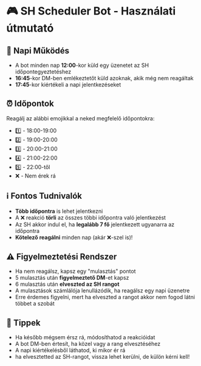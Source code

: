 # 🎮 SH Scheduler Bot - Használati útmutató

## 📅 Napi Működés
- A bot minden nap **12:00**-kor küld egy üzenetet az SH időpontegyeztetéshez
- **16:45**-kor DM-ben emlékeztetőt küld azoknak, akik még nem reagáltak
- **17:45**-kor kiértékeli a napi jelentkezéseket

## ⏰ Időpontok
Reagálj az alábbi emojikkal a neked megfelelő időpontokra:
- 1️⃣ - 18:00-19:00
- 2️⃣ - 19:00-20:00
- 3️⃣ - 20:00-21:00
- 4️⃣ - 21:00-22:00
- 5️⃣ - 22:00-től
- ❌ - Nem érek rá

## ℹ️ Fontos Tudnivalók
- **Több időpontra** is lehet jelentkezni
- A ❌ reakció **törli** az összes többi időpontra való jelentkezést
- Az SH akkor indul el, ha **legalább 7 fő** jelentkezett ugyanarra az időpontra
- **Kötelező reagálni** minden nap (akár ❌-szel is)!

## ⚠️ Figyelmeztetési Rendszer
- Ha nem reagálsz, kapsz egy "mulasztás" pontot
- 5 mulasztás után **figyelmeztető DM**-et kapsz
- 6 mulasztás után **elveszted az SH rangot**
- A mulasztások számlálója lenullázódik, ha reagálsz egy napi üzenetre
- Erre érdemes figyelni, mert ha elveszted a rangot akkor nem fogod látni többet a szobát

## 🎯 Tippek
- Ha később mégsem érsz rá, módosíthatod a reakcióidat
- A bot DM-ben értesít, ha közel vagy a rang elvesztéséhez
- A napi kiértékelésből láthatod, ki mikor ér rá
- ha elvesztetted az SH-rangot, vissza lehet kerülni, de külön kérni kell!